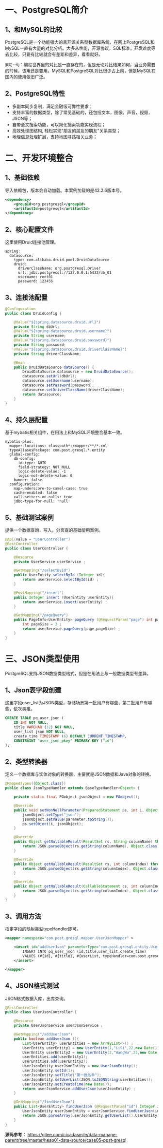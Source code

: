 # 一、PostgreSQL简介

## 1、和MySQL的比较

PostgreSQL是一个功能强大的且开源关系型数据库系统，在网上PostgreSQL和MySQL一直有大量的对比分析。大多从性能，开源协议，SQL标准，开发难度等去比较，只要有比较就会有差距和差异，看看就好。

`絮叨一句`：编程世界里的对比是一直存在的，但是无论对比结果如何，当业务需要的时候，该用还是要用。MySQL和PostgreSQL对比很少占上风，但是MySQL在国内的使用依旧广泛。

## 2、PostgreSQL特性

- 多副本同步复制，满足金融级可靠性要求；
- 支持丰富的数据类型，除了常见基础的，还包括文本，图像，声音，视频，JSON等；
- 自带全文搜索功能，可以简化搜索功能实现流程；
- 高效处理图结构, 轻松实现"朋友的朋友的朋友"关系类型；
- 地理信息处理扩展，支持地图寻路相关业务；

# 二、开发环境整合

## 1、基础依赖

导入依赖包，版本会自动加载。本案例加载的是42.2.6版本号。

```xml
<dependency>
    <groupId>org.postgresql</groupId>
    <artifactId>postgresql</artifactId>
</dependency>
```

## 2、核心配置文件

这里使用Druid连接池管理。

```
spring:
  datasource:
    type: com.alibaba.druid.pool.DruidDataSource
    druid:
      driverClassName: org.postgresql.Driver
      url: jdbc:postgresql://127.0.0.1:5432/db_01
      username: root01
      password: 123456
```

## 3、连接池配置

```java
@Configuration
public class DruidConfig {

    @Value("${spring.datasource.druid.url}")
    private String dbUrl;
    @Value("${spring.datasource.druid.username}")
    private String username;
    @Value("${spring.datasource.druid.password}")
    private String password;
    @Value("${spring.datasource.druid.driverClassName}")
    private String driverClassName;

    @Bean
    public DruidDataSource dataSource() {
        DruidDataSource datasource = new DruidDataSource();
        datasource.setUrl(dbUrl);
        datasource.setUsername(username);
        datasource.setPassword(password);
        datasource.setDriverClassName(driverClassName);
        return datasource;
    }
}
```

## 4、持久层配置

基于mybatis相关组件，在用法上和MySQL环境整合基本一致。

```
mybatis-plus:
  mapper-locations: classpath*:/mapper/**/*.xml
  typeAliasesPackage: com.post.gresql.*.entity
  global-config:
    db-config:
      id-type: AUTO
      field-strategy: NOT_NULL
      logic-delete-value: -1
      logic-not-delete-value: 0
    banner: false
  configuration:
    map-underscore-to-camel-case: true
    cache-enabled: false
    call-setters-on-nulls: true
    jdbc-type-for-null: 'null'
```

## 5、基础测试案例

提供一个数据查询，写入，分页查的基础使用案例。

```java
@Api(value = "UserController")
@RestController
public class UserController {

    @Resource
    private UserService userService ;

    @GetMapping("/selectById")
    public UserEntity selectById (Integer id){
        return userService.selectById(id) ;
    }

    @PostMapping("/insert")
    public Integer insert (UserEntity userEntity){
        return userService.insert(userEntity) ;
    }

    @GetMapping("/pageQuery")
    public PageInfo<UserEntity> pageQuery (@RequestParam("page") int page){
        int pageSize = 3 ;
        return userService.pageQuery(page,pageSize) ;
    }
}
```

# 三、JSON类型使用

PostgreSQL支持JSON数据类型格式，但是在用法上与一般数据类型有差异。

## 1、Json表字段创建

这里字段user_list为JSON类型，存储场景第一批用户有哪些，第二批用户有哪些，依次类推。

```sql
CREATE TABLE pq_user_json (
    ID INT NOT NULL,
    title VARCHAR (32) NOT NULL,
    user_list json NOT NULL,
    create_time TIMESTAMP (6) DEFAULT CURRENT_TIMESTAMP,
    CONSTRAINT "user_json_pkey" PRIMARY KEY ("id")
);
```

## 2、类型转换器

定义一个数据库与实体对象的转换器，主要就是JSON数据和Java对象的转换。

```java
@MappedTypes({Object.class})
public class JsonTypeHandler extends BaseTypeHandler<Object> {

    private static final PGobject jsonObject = new PGobject();

    @Override
    public void setNonNullParameter(PreparedStatement ps, int i, Object parameter, JdbcType jdbcType) throws SQLException {
        jsonObject.setType("json");
        jsonObject.setValue(parameter.toString());
        ps.setObject(i, jsonObject);
    }

    @Override
    public Object getNullableResult(ResultSet rs, String columnName) throws SQLException {
        return JSON.parseObject(rs.getString(columnName), Object.class);
    }

    @Override
    public Object getNullableResult(ResultSet rs, int columnIndex) throws SQLException {
        return JSON.parseObject(rs.getString(columnIndex), Object.class);
    }

    @Override
    public Object getNullableResult(CallableStatement cs, int columnIndex) throws SQLException {
        return JSON.parseObject(cs.getString(columnIndex), Object.class);
    }
}
```

## 3、调用方法

指定字段的映射类型typeHandler即可。

```xml
<mapper namespace="com.post.gresql.mapper.UserJsonMapper" >

    <insert id="addUserJson" parameterType="com.post.gresql.entity.UserJsonEntity">
        INSERT INTO pq_user_json (id,title,user_list,create_time)
        VALUES (#{id}, #{title}, #{userList, typeHandler=com.post.gresql.config.JsonTypeHandler}, #{createTime})
    </insert>

</mapper>
```

## 4、JSON格式测试

JSON格式数据入库，出库查询。

```java
@RestController
public class UserJsonController {

    @Resource
    private UserJsonService userJsonService ;

    @GetMapping("/addUserJson")
    public boolean addUserJson (){
        List<UserEntity> userEntities = new ArrayList<>() ;
        UserEntity userEntity1 = new UserEntity(1,"LiSi",22,new Date());
        UserEntity userEntity2 = new UserEntity(2,"WangWu",23,new Date());
        userEntities.add(userEntity1);
        userEntities.add(userEntity2);
        UserJsonEntity userJsonEntity = new UserJsonEntity();
        userJsonEntity.setId(1);
        userJsonEntity.setTitle("第一批名单");
        userJsonEntity.setUserList(JSON.toJSONString(userEntities));
        userJsonEntity.setCreateTime(new Date());
        return userJsonService.addUserJson(userJsonEntity) ;
    }

    @GetMapping("/findUserJson")
    public List<UserEntity> findUserJson (@RequestParam("id") Integer id){
        UserJsonEntity userJsonEntity = userJsonService.findUserJson(id) ;
        return JSON.parseArray(userJsonEntity.getUserList(),UserEntity.class) ;
    }
}
```

**源码参考：** https://gitee.com/cicadasmile/data-manage-parent/tree/master/heap01-data-source/case05-post-gresql